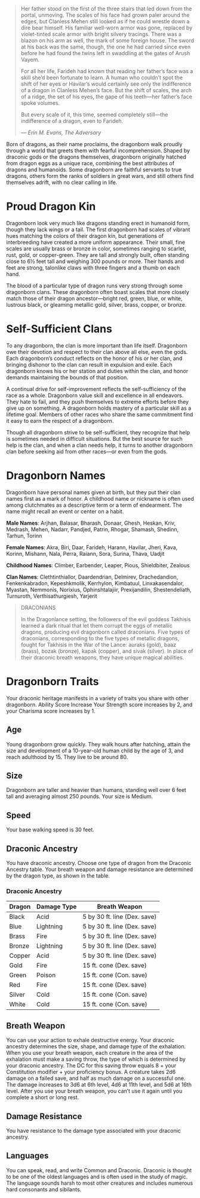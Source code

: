 > Her father stood on the first of the three stairs that led down from the portal, unmoving. The scales of his face had grown
> paler around the edges, but Clanless Mehen still looked as if he could wrestle down a dire bear himself. His familiar well-worn
> armor was gone, replaced by violet-tinted scale armor with bright silvery tracings. There was a blazon on his arm as well, the
> mark of some foreign house. The sword at his back was the same, though, the one he had carried since even before he had found
> the twins left in swaddling at the gates of Arush Vayem.
>
> For all her life, Farideh had known that reading her father’s face was a skill she’d been fortunate to learn. A human who
> couldn’t spot the shift of her eyes or Havilar’s would certainly see only the indifference of a dragon in Clanless Mehen’s face.
> But the shift of scales, the arch of a ridge, the set of his eyes, the gape of his teeth—her father’s face spoke volumes.
>
> But every scale of it, this time, seemed completely still—the indifference of a dragon, even to Farideh.
>
> _— Erin M. Evans, The Adversary_

Born of dragons, as their name proclaims, the dragonborn walk proudly through a world that greets them with fearful
incomprehension. Shaped by draconic gods or the dragons themselves, dragonborn originally hatched from dragon eggs as a unique
race, combining the best attributes of dragons and humanoids. Some dragonborn are faithful servants to true dragons, others form
the ranks of soldiers in great wars, and still others find themselves adrift, with no clear calling in life.

# Proud Dragon Kin

Dragonborn look very much like dragons standing erect in humanoid form, though they lack wings or a tail. The first dragonborn
had scales of vibrant hues matching the colors of their dragon kin, but generations of interbreeding have created a more uniform
appearance. Their small, fine scales are usually brass or bronze in color, sometimes ranging to scarlet, rust, gold, or
copper-green. They are tall and strongly built, often standing close to 6½ feet tall and weighing 300 pounds or more. Their
hands and feet are strong, talonlike claws with three fingers and a thumb on each hand.

The blood of a particular type of dragon runs very strong through some dragonborn clans. These dragonborn often boast scales
that more closely match those of their dragon ancestor—bright red, green, blue, or white, lustrous black, or gleaming metallic
gold, silver, brass, copper, or bronze.

# Self-Sufficient Clans

To any dragonborn, the clan is more important than life itself. Dragonborn owe their devotion and respect to their clan above
all else, even the gods. Each dragonborn’s conduct reflects on the honor of his or her clan, and bringing dishonor to the clan
can result in expulsion and exile. Each dragonborn knows his or her station and duties within the clan, and honor demands
maintaining the bounds of that position.

A continual drive for self-improvement reflects the self-sufficiency of the race as a whole. Dragonborn value skill and
excellence in all endeavors. They hate to fail, and they push themselves to extreme efforts before they give up on something. A
dragonborn holds mastery of a particular skill as a lifetime goal. Members of other races who share the same commitment find it
easy to earn the respect of a dragonborn.

Though all dragonborn strive to be self-sufficient, they recognize that help is sometimes needed in difficult situations. But
the best source for such help is the clan, and when a clan needs help, it turns to another dragonborn clan before seeking aid
from other races—or even from the gods.

# Dragonborn Names

Dragonborn have personal names given at birth, but they put their clan names first as a mark of honor. A childhood name or
nickname is often used among clutchmates as a descriptive term or a term of endearment. The name might recall an event or center
on a habit.

**Male Names**: Arjhan, Balasar, Bharash, Donaar, Ghesh, Heskan, Kriv, Medrash, Mehen, Nadarr, Pandjed, Patrin, Rhogar, Shamash,
Shedinn, Tarhun, Torinn

**Female Names**: Akra, Biri, Daar, Farideh, Harann, Havilar, Jheri, Kava, Korinn, Mishann, Nala, Perra, Raiann, Sora, Surina,
Thava, Uadjit

**Childhood Names**: Climber, Earbender, Leaper, Pious, Shieldbiter, Zealous

**Clan Names**: Clethtinthiallor, Daardendrian, Delmirev, Drachedandion, Fenkenkabradon, Kepeshkmolik, Kerrhylon, Kimbatuul,
Linxakasendalor, Myastan, Nemmonis, Norixius, Ophinshtalajiir, Prexijandilin, Shestendeliath, Turnuroth, Verthisathurgiesh,
Yarjerit

> DRACONIANS
>
> In the Dragonlance setting, the followers of the evil goddess Takhisis learned a dark ritual that let them corrupt the eggs of metallic dragons, producing evil dragonborn called draconians. Five types of draconians, corresponding to the five types of metallic dragons, fought for Takhisis in the War of the Lance: auraks (gold), baaz (brass), bozak (bronze), kapak (copper), and sivak (silver). In place of their draconic breath weapons, they have unique magical abilities.

# Dragonborn Traits

Your draconic heritage manifests in a variety of traits you share with other dragonborn. Ability Score Increase Your Strength
score increases by 2, and your Charisma score increases by 1.

## Age

Young dragonborn grow quickly. They walk hours after hatching, attain the size and development of a 10-year-old human child by
the age of 3, and reach adulthood by 15. They live to be around 80.

## Size

Dragonborn are taller and heavier than humans, standing well over 6 feet tall and averaging almost 250 pounds. Your size is
Medium.

## Speed

Your base walking speed is 30 feet.

## Draconic Ancestry

You have draconic ancestry. Choose one type of dragon from the Draconic Ancestry table. Your breath weapon and damage resistance
are determined by the dragon type, as shown in the table.

### Draconic Ancestry

| Dragon | Damage Type | Breath Weapon                |
|--------|-------------|------------------------------|
| Black  | Acid        | 5 by 30 ft. line (Dex. save) |
| Blue   | Lightning   | 5 by 30 ft. line (Dex. save) |
| Brass  | Fire        | 5 by 30 ft. line (Dex. save) |
| Bronze | Lightning   | 5 by 30 ft. line (Dex. save) |
| Copper | Acid        | 5 by 30 ft. line (Dex. save) |
| Gold   | Fire        | 15 ft. cone (Dex. save)      |
| Green  | Poison      | 15 ft. cone (Con. save)      |
| Red    | Fire        | 15 ft. cone (Dex. save)      |
| Silver | Cold        | 15 ft. cone (Con. save)      |
| White  | Cold        | 15 ft. cone (Con. save)      |

## Breath Weapon

You can use your action to exhale destructive energy. Your draconic ancestry determines the size, shape, and damage type of the
exhalation. When you use your breath weapon, each creature in the area of the exhalation must make a saving throw, the type of
which is determined by your draconic ancestry. The DC for this saving throw equals 8 + your Constitution modifier + your
proficiency bonus. A creature takes 2d6 damage on a failed save, and half as much damage on a successful one. The damage
increases to 3d6 at 6th level, 4d6 at 11th level, and 5d6 at 16th level. After you use your breath weapon, you can’t use it
again until you complete a short or long rest.

## Damage Resistance

You have resistance to the damage type associated with your draconic ancestry.

## Languages

You can speak, read, and write Common and Draconic. Draconic is thought to be one of the oldest languages and is often used in
the study of magic. The language sounds harsh to most other creatures and includes numerous hard consonants and sibilants.